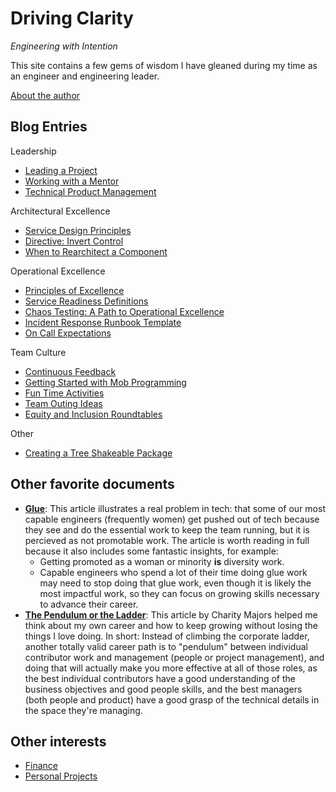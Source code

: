 # Driving Clarity
_Engineering with Intention_

This site contains a few gems of wisdom I have gleaned during my time as an engineer and engineering leader.

[About the author](/about-me.md)

## Blog Entries
Leadership
* [Leading a Project](/blog/leading-a-project.md)
* [Working with a Mentor](/blog/working-with-a-mentor.md)
* [Technical Product Management](/blog/technical-product-management.md)

Architectural Excellence
* [Service Design Principles](/blog/service-design-principles.md)
* [Directive: Invert Control](/blog/directive-invert-control.md)
* [When to Rearchitect a Component](/blog/when-to-rearchitect-a-component.md)

Operational Excellence
* [Principles of Excellence](/blog/principles-of-excellence.md)
* [Service Readiness Definitions](/blog/service-readiness-definitions.md)
* [Chaos Testing: A Path to Operational Excellence](/blog/chaos-testing-a-path-to-operational-excellence.md)
* [Incident Response Runbook Template](/blog/incident-response-runbook-template.md)
* [On Call Expectations](/blog/on-call-expectations.md)

Team Culture
* [Continuous Feedback](/blog/continuous-feedback.md)
* [Getting Started with Mob Programming](/blog/getting-started-with-mob-programming.md)
* [Fun Time Activities](/blog/fun-time-activities.md)
* [Team Outing Ideas](/blog/team-outing-ideas.md)
* [Equity and Inclusion Roundtables](/blog/equity-and-inclusion-roundtables.md)

Other
* [Creating a Tree Shakeable Package](/blog/creating-a-tree-shakeable-package.md)

## Other favorite documents
* **[Glue](https://noidea.dog/glue)**: This article illustrates a real problem in tech: that some of our most capable engineers (frequently women) get pushed out of tech because they see and do the essential work to keep the team running, but it is percieved as not promotable work. The article is worth reading in full because it also includes some fantastic insights, for example:
  * Getting promoted as a woman or minority **is** diversity work.
  * Capable engineers who spend a lot of their time doing glue work may need to stop doing that glue work, even though it is likely the most impactful work, so they can focus on growing skills necessary to advance their career.
* **[The Pendulum or the Ladder](https://charity.wtf/2019/01/04/engineering-management-the-pendulum-or-the-ladder/)**: This article by Charity Majors helped me think about my own career and how to keep growing without losing the things I love doing. In short: Instead of climbing the corporate ladder, another totally valid career path is to "pendulum" between individual contributor work and management (people or project management), and doing that will actually make you more effective at all of those roles, as the best individual contributors have a good understanding of the business objectives and good people skills, and the best managers (both people and product) have a good grasp of the technical details in the space they're managing.

## Other interests
* [Finance](/finance/index.md)
* [Personal Projects](/projects/index.md)
